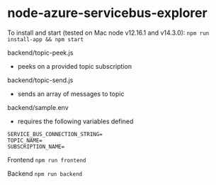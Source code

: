 # node-azure-servicebus-explorer

To install and start (tested on Mac node v12.16.1 and v14.3.0):
`npm run install-app && npm start`

backend/topic-peek.js

- peeks on a provided topic subscription

backend/topic-send.js

- sends an array of messages to topic

backend/sample.env

- requires the following variables defined

```
SERVICE_BUS_CONNECTION_STRING=
TOPIC_NAME=
SUBSCRIPTION_NAME=
```

Frontend
`npm run frontend`

Backend
`npm run backend`
